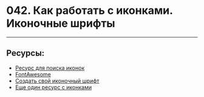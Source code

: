 # 042. Как работать с иконками. Иконочные шрифты

<hr>

## Ресурсы:

- [Ресурс для поиска иконок](https://seeklogo.com/)
- [FontAwesome](https://fontawesome.com/)
- [Создать свой иконочный шрифт](https://icomoon.io/app/#/select)
- [Еще один ресурс с иконками](https://www.flaticon.com/)
